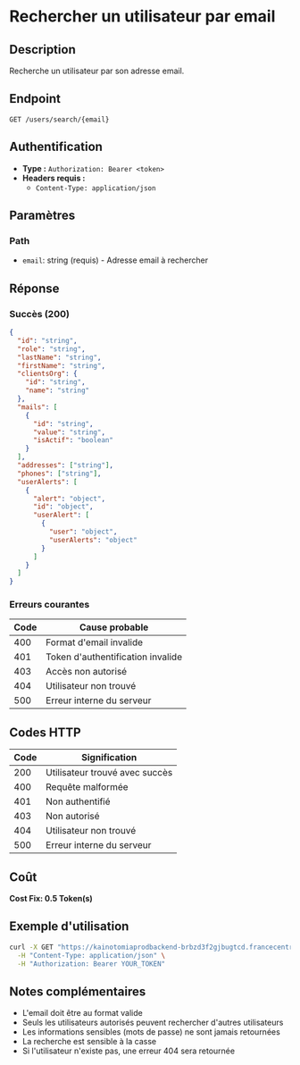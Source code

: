 # Rechercher un utilisateur par email

## Description
Recherche un utilisateur par son adresse email.

## Endpoint
```
GET /users/search/{email}
```

## Authentification
- **Type :** `Authorization: Bearer <token>`
- **Headers requis :**
  - `Content-Type: application/json`

## Paramètres

### Path
- `email`: string (requis) - Adresse email à rechercher

## Réponse

### Succès (200)
```json
{
  "id": "string",
  "role": "string",
  "lastName": "string",
  "firstName": "string",
  "clientsOrg": {
    "id": "string",
    "name": "string"
  },
  "mails": [
    {
      "id": "string",
      "value": "string",
      "isActif": "boolean"
    }
  ],
  "addresses": ["string"],
  "phones": ["string"],
  "userAlerts": [
    {
      "alert": "object",
      "id": "object",
      "userAlert": [
        {
          "user": "object",
          "userAlerts": "object"
        }
      ]
    }
  ]
}
```

### Erreurs courantes

| Code | Cause probable |
|------|----------------|
| 400 | Format d'email invalide |
| 401 | Token d'authentification invalide |
| 403 | Accès non autorisé |
| 404 | Utilisateur non trouvé |
| 500 | Erreur interne du serveur |

## Codes HTTP

| Code | Signification |
|------|---------------|
| 200 | Utilisateur trouvé avec succès |
| 400 | Requête malformée |
| 401 | Non authentifié |
| 403 | Non autorisé |
| 404 | Utilisateur non trouvé |
| 500 | Erreur interne du serveur |

## Coût
**Cost Fix: 0.5 Token(s)**

## Exemple d'utilisation

```bash
curl -X GET "https://kainotomiaprodbackend-brbzd3f2gjbugtcd.francecentral-01.azurewebsites.net/users/search/mailittryit@mail.comm" \
  -H "Content-Type: application/json" \
  -H "Authorization: Bearer YOUR_TOKEN"
```

## Notes complémentaires
- L'email doit être au format valide
- Seuls les utilisateurs autorisés peuvent rechercher d'autres utilisateurs
- Les informations sensibles (mots de passe) ne sont jamais retournées
- La recherche est sensible à la casse
- Si l'utilisateur n'existe pas, une erreur 404 sera retournée 